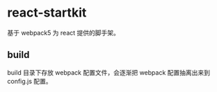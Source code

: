 # react-startkit
基于 webpack5 为 react 提供的脚手架。

## build
build 目录下存放 webpack 配置文件，会逐渐把 webpack 配置抽离出来到 config.js 配置。